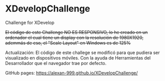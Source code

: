 # XDevelopChallenge
Challenge for XDevelop


~~El código de este Challenge NO ES RESPONSIVO, lo he creado en un ordenador el cual tiene un display con la resolución de 1980X1920, ademmás de eso, el "Scale Layout" en Windows es de 125%~~

Actualización: El código de este challege se modificó para que pudiera ser visualizado en dispositivos móviles. Con la ayuda de Herramientas del Desarrollador que el navegador trae por defecto. 


GitHub pages: https://alexan-999.github.io/XDevelopChallenge/
